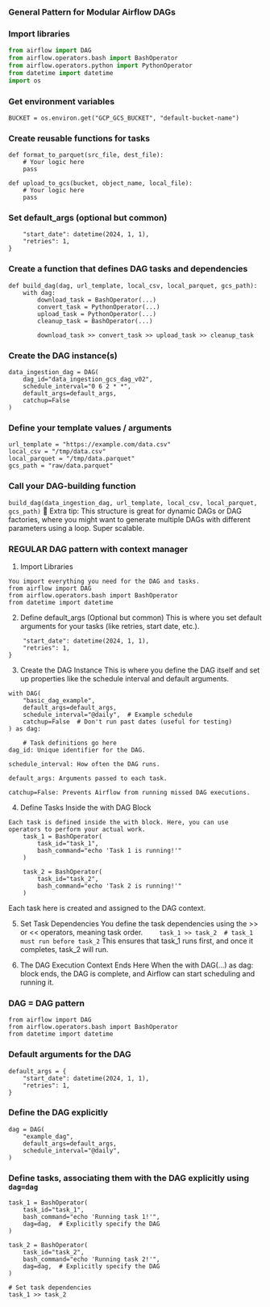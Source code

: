 ### General Pattern for Modular Airflow DAGs

### Import libraries

```python
from airflow import DAG
from airflow.operators.bash import BashOperator
from airflow.operators.python import PythonOperator
from datetime import datetime
import os
```

### Get environment variables

```BUCKET = os.environ.get("GCP_GCS_BUCKET", "default-bucket-name")```


### Create reusable functions for tasks
```
def format_to_parquet(src_file, dest_file):
    # Your logic here
    pass

def upload_to_gcs(bucket, object_name, local_file):
    # Your logic here
    pass
```

### Set default_args (optional but common)
```default_args = {
    "start_date": datetime(2024, 1, 1),
    "retries": 1,
}
```

### Create a function that defines DAG tasks and dependencies
```
def build_dag(dag, url_template, local_csv, local_parquet, gcs_path):
    with dag:
        download_task = BashOperator(...)
        convert_task = PythonOperator(...)
        upload_task = PythonOperator(...)
        cleanup_task = BashOperator(...)

        download_task >> convert_task >> upload_task >> cleanup_task
```

###  Create the DAG instance(s)
```
data_ingestion_dag = DAG(
    dag_id="data_ingestion_gcs_dag_v02",
    schedule_interval="0 6 2 * *",
    default_args=default_args,
    catchup=False
)
```

###  Define your template values / arguments
```
url_template = "https://example.com/data.csv"
local_csv = "/tmp/data.csv"
local_parquet = "/tmp/data.parquet"
gcs_path = "raw/data.parquet"
```

### Call your DAG-building function
```build_dag(data_ingestion_dag, url_template, local_csv, local_parquet, gcs_path)```
🧠 Extra tip:
This structure is great for dynamic DAGs or DAG factories, where you might want to generate multiple DAGs with different parameters using a loop. Super scalable.


### REGULAR DAG pattern with context manager
1. Import Libraries
```
You import everything you need for the DAG and tasks.
from airflow import DAG
from airflow.operators.bash import BashOperator
from datetime import datetime
```

2. Define default_args (Optional but common)
This is where you set default arguments for your tasks (like retries, start date, etc.).

```default_args = {
    "start_date": datetime(2024, 1, 1),
    "retries": 1,
}
```
3. Create the DAG Instance
This is where you define the DAG itself and set up properties like the schedule interval and default arguments.
```
with DAG(
    "basic_dag_example",
    default_args=default_args,
    schedule_interval="@daily",  # Example schedule
    catchup=False  # Don't run past dates (useful for testing)
) as dag:

```
```
    # Task definitions go here
dag_id: Unique identifier for the DAG.

schedule_interval: How often the DAG runs.

default_args: Arguments passed to each task.

catchup=False: Prevents Airflow from running missed DAG executions.
```

4. Define Tasks Inside the with DAG Block
```
Each task is defined inside the with block. Here, you can use operators to perform your actual work.
    task_1 = BashOperator(
        task_id="task_1",
        bash_command="echo 'Task 1 is running!'"
    )

    task_2 = BashOperator(
        task_id="task_2",
        bash_command="echo 'Task 2 is running!'"
    )
```
Each task here is created and assigned to the DAG context.

5. Set Task Dependencies
You define the task dependencies using the >> or << operators, meaning task order.
```    task_1 >> task_2  # task_1 must run before task_2```
This ensures that task_1 runs first, and once it completes, task_2 will run.

6. The DAG Execution Context Ends Here
When the with DAG(...) as dag: block ends, the DAG is complete, and Airflow can start scheduling and running it.


### DAG = DAG pattern
```
from airflow import DAG
from airflow.operators.bash import BashOperator
from datetime import datetime
```

### Default arguments for the DAG
```
default_args = {
    "start_date": datetime(2024, 1, 1),
    "retries": 1,
}
```
### Define the DAG explicitly
```
dag = DAG(
    "example_dag",
    default_args=default_args,
    schedule_interval="@daily",
)
```
### Define tasks, associating them with the DAG explicitly using `dag=dag`
```
task_1 = BashOperator(
    task_id="task_1",
    bash_command="echo 'Running task 1!'",
    dag=dag,  # Explicitly specify the DAG
)

task_2 = BashOperator(
    task_id="task_2",
    bash_command="echo 'Running task 2!'",
    dag=dag,  # Explicitly specify the DAG
)

# Set task dependencies
task_1 >> task_2
```
